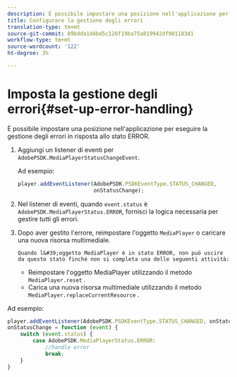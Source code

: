 ```yaml
---
description: È possibile impostare una posizione nell'applicazione per eseguire la gestione degli errori in risposta allo stato ERROR.
title: Configurare la gestione degli errori
translation-type: tm+mt
source-git-commit: 89bdda1d4bd5c126f19ba75a819942df901183d1
workflow-type: tm+mt
source-wordcount: '122'
ht-degree: 3%

---
```



# Imposta la gestione degli errori{#set-up-error-handling}

È possibile impostare una posizione nell&#39;applicazione per eseguire la gestione degli errori in risposta allo stato ERROR.

1. Aggiungi un listener di eventi per `AdobePSDK.MediaPlayerStatusChangeEvent`.

   Ad esempio:

   ```js
   player.addEventListener(AdobePSDK.PSDKEventType.STATUS_CHANGED, 
                           onStatusChange);
   ```

1. Nel listener di eventi, quando `event.status` è `AdobePSDK.MediaPlayerStatus.ERROR`, fornisci la logica necessaria per gestire tutti gli errori.
1. Dopo aver gestito l&#39;errore, reimpostare l&#39;oggetto `MediaPlayer` o caricare una nuova risorsa multimediale.

       Quando l&#39;oggetto MediaPlayer è in stato ERROR, non può uscire da questo stato finché non si completa una delle seguenti attività:
   
   * Reimpostare l&#39;oggetto MediaPlayer utilizzando il metodo `MediaPlayer.reset` .
   * Carica una nuova risorsa multimediale utilizzando il metodo `MediaPlayer.replaceCurrentResource` .

<!--<a id="example_342CA5A8CD7C45BD88233C5BDBB17220"></a>-->

Ad esempio:

```js
player.addEventListener(AdobePSDK.PSDKEventType.STATUS_CHANGED, onStatusChange); 
onStatusChange = function (event) { 
    switch (event.status) { 
        case AdobePSDK.MediaPlayerStatus.ERROR: 
            //handle error 
            break; 
    } 
} 
```

